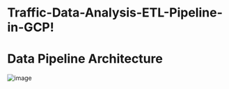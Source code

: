 # Traffic-Data-Analysis-ETL-Pipeline-in-GCP!
# Data Pipeline Architecture
![image](https://github.com/sivasankarseelam/Traffic-Data-Analysis-ETL-Pipeline-in-GCP/assets/133698242/94b6180a-5c64-48da-93bc-f07ac007e998)

